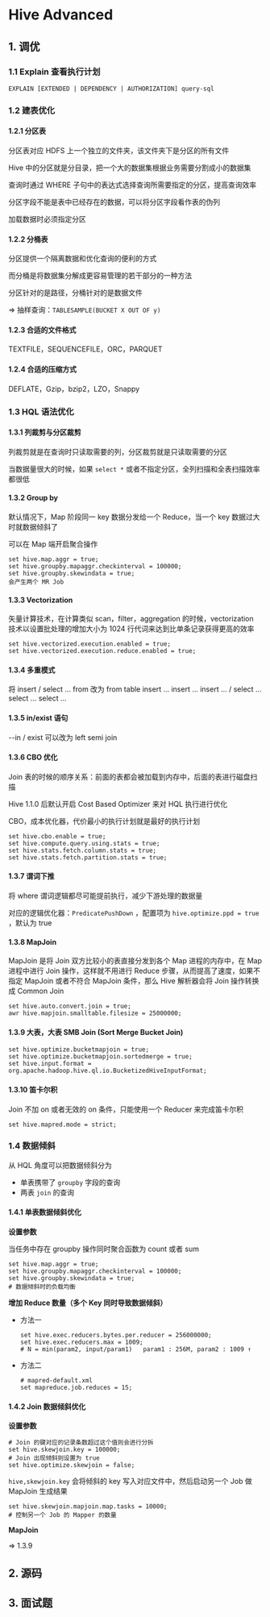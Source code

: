 # Hive Advanced

## 1. 调优

### 1.1 Explain 查看执行计划

`EXPLAIN [EXTENDED | DEPENDENCY | AUTHORIZATION] query-sql` 

### 1.2 建表优化

#### 1.2.1 分区表

分区表对应 HDFS 上一个独立的文件夹，该文件夹下是分区的所有文件

Hive 中的分区就是分目录，把一个大的数据集根据业务需要分割成小的数据集

查询时通过 WHERE 子句中的表达式选择查询所需要指定的分区，提高查询效率

分区字段不能是表中已经存在的数据，可以将分区字段看作表的伪列

加载数据时必须指定分区

#### 1.2.2 分桶表

分区提供一个隔离数据和优化查询的便利的方式

而分桶是将数据集分解成更容易管理的若干部分的一种方法

分区针对的是路径，分桶针对的是数据文件

=> 抽样查询：`TABLESAMPLE(BUCKET X OUT OF y)` 

#### 1.2.3 合适的文件格式

TEXTFILE，SEQUENCEFILE，ORC，PARQUET

#### 1.2.4 合适的压缩方式

DEFLATE，Gzip，bzip2，LZO，Snappy

### 1.3 HQL 语法优化

#### 1.3.1 列裁剪与分区裁剪

列裁剪就是在查询时只读取需要的列，分区裁剪就是只读取需要的分区

当数据量很大的时候，如果 `select *` 或者不指定分区，全列扫描和全表扫描效率都很低

#### 1.3.2 Group by

默认情况下，Map 阶段同一 key 数据分发给一个 Reduce，当一个 key 数据过大时就数据倾斜了

可以在 Map 端开启聚合操作

```shell
set hive.map.aggr = true;
set hive.groupby.mapaggr.checkinterval = 100000;
set hive.groupby.skewindata = true;
会产生两个 MR Job
```

#### 1.3.3 Vectorization

矢量计算技术，在计算类似 scan，filter，aggregation 的时候，vectorization 技术以设置批处理的增加大小为 1024 行代词来达到比单条记录获得更高的效率

```shell
set hive.vectorized.execution.enabled = true;
set hive.vectorized.execution.reduce.enabled = true;
```

#### 1.3.4 多重模式

将 insert / select ... from 改为 from table insert ... insert ... insert ... / select ... select ... select ...

#### 1.3.5 in/exist 语句

--in / exist 可以改为 left semi join 

#### 1.3.6 CBO 优化

Join 表的时候的顺序关系：前面的表都会被加载到内存中，后面的表进行磁盘扫描

Hive 1.1.0 后默认开启 Cost Based Optimizer 来对 HQL 执行进行优化

CBO，成本优化器，代价最小的执行计划就是最好的执行计划

```shell
set hive.cbo.enable = true;
set hive.compute.query.using.stats = true;
set hive.stats.fetch.column.stats = true;
set hive.stats.fetch.partition.stats = true;
```

#### 1.3.7 谓词下推

将 where 谓词逻辑都尽可能提前执行，减少下游处理的数据量

对应的逻辑优化器：`PredicatePushDown` ，配置项为 `hive.optimize.ppd = true` ，默认为 true 

#### 1.3.8 MapJoin

MapJoin 是将 Join 双方比较小的表直接分发到各个 Map 进程的内存中，在 Map 进程中进行 Join 操作，这样就不用进行 Reduce 步骤，从而提高了速度，如果不指定 MapJoin 或者不符合 MapJoin 条件，那么 Hive 解析器会将 Join 操作转换成 Common Join

```shell
set hive.auto.convert.join = true;
awr hive.mapjoin.smalltable.filesize = 25000000;
```

#### 1.3.9 大表，大表 SMB Join (Sort Merge Bucket Join)

```shell
set hive.optimize.bucketmapjoin = true;
set hive.optimize.bucketmapjoin.sortedmerge = true;
set hive.input.format = org.apache.hadoop.hive.ql.io.BucketizedHiveInputFormat;
```

#### 1.3.10 笛卡尔积

Join 不加 on 或者无效的 on 条件，只能使用一个 Reducer 来完成笛卡尔积

```shell
set hive.mapred.mode = strict;
```

### 1.4 数据倾斜

从 HQL 角度可以把数据倾斜分为

- 单表携带了 `groupby` 字段的查询
- 两表 `join` 的查询

#### 1.4.1 单表数据倾斜优化

__设置参数__ 

当任务中存在 groupby 操作同时聚合函数为 count 或者 sum 

```shell
set hive.map.aggr = true;
set hive.groupby.mapaggr.checkinterval = 100000;
set hive.groupby.skewindata = true;
# 数据倾斜时的负载均衡
```

__增加 Reduce 数量（多个 Key 同时导致数据倾斜）__ 

- 方法一

    ```shell
    set hive.exec.reducers.bytes.per.reducer = 256000000;
    set hive.exec.reducers.max = 1009;
    # N = min(param2, input/param1)   param1 : 256M, param2 : 1009 ↑
    ```

- 方法二

    ```shell
    # mapred-default.xml
    set mapreduce.job.reduces = 15;
    ```

#### 1.4.2 Join 数据倾斜优化

__设置参数__ 

```shell
# Join 的键对应的记录条数超过这个值则会进行分拆
set hive.skewjoin.key = 100000;
# Join 出现倾斜则设置为 true
set hive.optimize.skewjoin = false;
```

`hive,skewjoin.key` 会将倾斜的 key 写入对应文件中，然后启动另一个 Job 做 MapJoin 生成结果

```shell
set hive.skewjoin.mapjoin.map.tasks = 10000;
# 控制另一个 Job 的 Mapper 的数量
```

__MapJoin__ 

=> 1.3.9

## 2. 源码

## 3. 面试题

